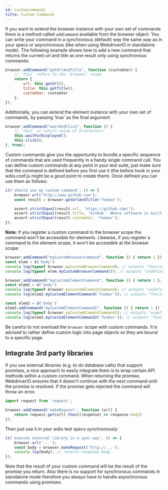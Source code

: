 ```yaml
---
id: customcommands
title: Custom Commands
---
```


If you want to extend the browser instance with your own set of commands there is a method called `addCommand` available from the browser object. You can write your command in a synchronous (default) way the same way as in your specs or asynchronous (like when using WebdriverIO in standalone mode). The following example shows how to add a new command that returns the current url and title as one result only using synchronous commands:

```js
browser.addCommand("getUrlAndTitle", function (customVar) {
    // `this` refers to the `browser` scope
    return {
        url: this.getUrl(),
        title: this.getTitle(),
        customVar: customVar
    };
});
```

Additionally, you can extend the element instance with your own set of commands, by passing 'true' as the final argument.

```js
browser.addCommand("waitAndClick", function () {
    // `this` is return value of $(selector)
    this.waitForDisplayed();
    this.click();
}, true);
```

Custom commands give you the opportunity to bundle a specific sequence of commands that are used frequently in a handy single command call. You can define custom commands at any point in your test suite, just make sure that the command is defined before you first use it (the before hook in your wdio.conf.js might be a good point to create them). Once defined you can use them as follows:

```js
it('should use my custom command', () => {
    browser.url('http://www.github.com');
    const result = browser.getUrlAndTitle('foobar');

    assert.strictEqual(result.url, 'https://github.com/');
    assert.strictEqual(result.title, 'GitHub · Where software is built');
    assert.strictEqual(result.customVar, 'foobar');
});
```

__Note:__ if you register a custom command to the browser scope the command won't be accessible for elements. Likewise, if you register a command to the element scope, it won't be accessible at the browser scope:

```js
browser.addCommand("myCustomBrowserCommand", function () { return 1 });
const elem = $('body')
console.log(typeof browser.myCustomBrowserCommand); // outputs "function"
console.log(typeof elem.myCustomBrowserCommand()); // outputs "undefined"

browser.addCommand("myCustomElementCommand", function () { return 1 }, true);
const elem2 = $('body')
console.log(typeof browser.myCustomElementCommand); // outputs "undefined"
console.log(elem2.myCustomElementCommand('foobar')); // outputs "function"

const elem3 = $('body')
elem3.addCommand("myCustomElementCommand2", function () { return 1 })
console.log(typeof browser.myCustomElementCommand2); // outputs "undefined"
console.log(elem3.myCustomElementCommand2('foobar')); // outputs "function"
```

Be careful to not overload the `browser` scope with custom commands. It is advised to rather define custom logic into page objects so they are bound to a specific page.

## Integrate 3rd party libraries

If you use external libraries (e.g. to do database calls) that support promises, a nice approach to easily integrate them is to wrap certain API methods within a custom command. When returning the promise, WebdriverIO ensures that it doesn't continue with the next command until the promise is resolved. If the promise gets rejected the command will throw an error.

```js
import request from 'request';

browser.addCommand('makeRequest', function (url) {
    return request.get(url).then((response) => response.body)
});
```

Then just use it in your wdio test specs synchronously:

```js
it('execute external library in a sync way', () => {
    browser.url('...');
    const body = browser.makeRequest('http://...');
    console.log(body); // returns response body
});
```

Note that the result of your custom command will be the result of the promise you return. Also there is no support for synchronous commands in standalone mode therefore you always have to handle asynchronous commands using promises.

